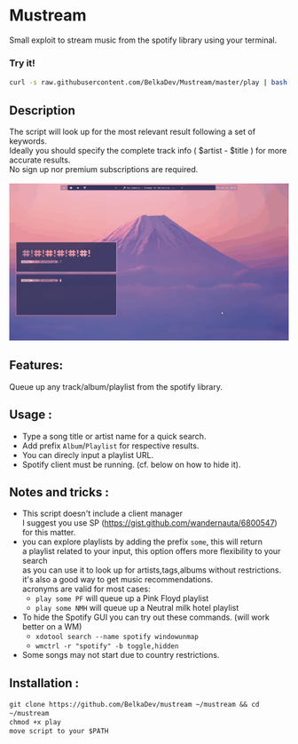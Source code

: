 # Mustream

Small exploit to stream music from the spotify library using your terminal.

### Try it!
``` bash
curl -s raw.githubusercontent.com/BelkaDev/Mustream/master/play | bash -s Thriller
```

## Description 
 The script will look up for the most relevant result following a set of keywords. </br>
 Ideally you should specify the complete track info ( $artist - $title ) for more 
 accurate results. </br>
 No sign up nor premium subscriptions are required. </br> </br>
 <img src="record.gif"> </img>
 
## Features:
Queue up any track/album/playlist from the spotify library.

## Usage :
* Type a song title or artist name for a quick search. </br>
* Add prefix `Album`/`Playlist` for respective results. </br>
* You can direcly input a playlist URL. </br>
* Spotify client must be running. (cf. below on how to hide it).

## Notes and tricks :
* This script doesn't include a client manager </br>
I suggest you use SP (https://gist.github.com/wandernauta/6800547) for this
matter.
* you can explore playlists by adding the prefix `some`, this will return </br>
a playlist related to your input, this option offers more flexibility to your search </br>
as you can use it to look up for artists,tags,albums without restrictions. </br>
it's also a good way to get music recommendations. </br>
acronyms are valid for most cases: </br>
   - `play some PF` will queue up a Pink Floyd playlist</br>
   - `play some NMH` will queue up a Neutral milk hotel playlist </br>
* To hide the Spotify GUI you can try out these commands. (will work better on a WM) </br>
  - `xdotool search --name spotify windowunmap`
  - `wmctrl -r "spotify" -b toggle,hidden`
* Some songs may not start due to country restrictions.

## Installation :
```
git clone https://github.com/BelkaDev/mustream ~/mustream && cd ~/mustream
chmod +x play
move script to your $PATH
```
